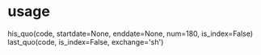 # usage
his_quo(code, startdate=None, enddate=None, num=180, is_index=False)
last_quo(code, is_index=False, exchange='sh')
